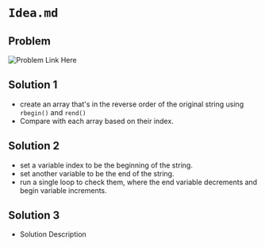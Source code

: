 # `Idea.md`

## Problem

![Problem Link Here](https://i.imgur.com/WsjDJd7.png)

## Solution 1

- create an array that's in the reverse order
of the original string using `rbegin()` and `rend()`
- Compare with each array based on their index.

## Solution 2

- set a variable index to be the beginning of the string.
- set another variable to be the end of the string.
- run a single loop to check them, where the
end variable decrements and begin variable increments.

## Solution 3

- Solution Description
